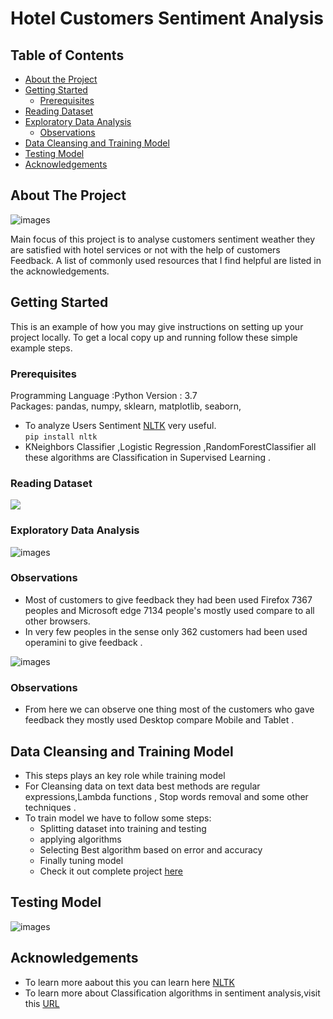 # Hotel Customers Sentiment Analysis
## Table of Contents

* [About the Project](#about-the-project)
* [Getting Started](#getting-started)
  * [Prerequisites](#prerequisites) 
* [Reading Dataset](#reading-dataset)
* [Exploratory Data Analysis](#exploratory-data-analysis)
  * [Observations](#observations)
* [Data Cleansing and Training Model](#data-cleansing-and-training-model)
* [Testing Model](#testing-model)
* [Acknowledgements](#acknowledgements)
<!-- ABOUT THE PROJECT -->
## About The Project
![images](https://raw.githubusercontent.com/Surekha-honey/Deep-Learning-Projects/master/NLP%20sentiment%20analysis/Customers%20review%20Analysis/Images/1.png)

Main focus of this project is to analyse customers sentiment weather they are satisfied with hotel services or not with the help of customers Feedback.
A list of commonly used resources that I find helpful are listed in the acknowledgements.

<!-- GETTING STARTED -->
## Getting Started

This is an example of how you may give instructions on setting up your project locally.
To get a local copy up and running follow these simple example steps.

### Prerequisites
Programming Language :Python Version : 3.7  <br>
 Packages: pandas, numpy, sklearn, matplotlib, seaborn, 
 * To analyze Users Sentiment [NLTK](https://www.nltk.org/) very useful. <br>
    `pip install nltk`  <br>
 * KNeighbors Classifier ,Logistic Regression ,RandomForestClassifier all these algorithms are Classification in Supervised Learning .
### Reading Dataset
![](https://raw.githubusercontent.com/Surekha-honey/Deep-Learning-Projects/master/NLP%20sentiment%20analysis/Customers%20review%20Analysis/Images/3.png)

### Exploratory Data Analysis
![images](https://raw.githubusercontent.com/Surekha-honey/Deep-Learning-Projects/master/NLP%20sentiment%20analysis/Customers%20review%20Analysis/Images/4.png)
   ### Observations
* Most of customers to give feedback they had been used Firefox 7367 peoples and Microsoft edge 7134 people's mostly used compare to all other browsers.
* In very few peoples in the sense only 362 customers had been used operamini to give feedback .

![images](https://raw.githubusercontent.com/Surekha-honey/Deep-Learning-Projects/master/NLP%20sentiment%20analysis/Customers%20review%20Analysis/Images/5.png)

   ### Observations
* From here we can observe one thing most of the customers who gave feedback they mostly used Desktop compare Mobile and Tablet .

## Data Cleansing and Training Model
   * This steps plays an key role while training model 
   * For Cleansing data on text data best methods are regular expressions,Lambda functions , Stop words removal and some other techniques .
   * To train model we have to follow some steps:
       * Splitting dataset into training and testing
       * applying algorithms 
       * Selecting Best algorithm based on error and accuracy 
       * Finally tuning model 
       * Check it out complete project [here](https://github.com/Surekha-honey/Deep-Learning-Projects/blob/master/NLP%20sentiment%20analysis/Customers%20review%20Analysis/Restraunt%20Customers%20%20Review%20Analysis%20Weather%20it's%20Positive%20or%20Negative.ipynb)
       



## Testing Model

![images](https://raw.githubusercontent.com/Surekha-honey/Deep-Learning-Projects/master/NLP%20sentiment%20analysis/Customers%20review%20Analysis/Images/6.png)

## Acknowledgements
* To learn more aabout this you can learn here [NLTK](https://www.nltk.org/book/ch01.html) 
* To learn more about Classification algorithms in sentiment analysis,visit this [URL](https://medium.com/sifium/machine-learning-types-of-classification-9497bd4f2e14)







